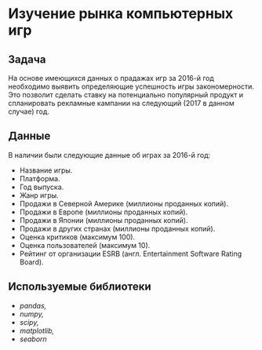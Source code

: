 # Изучение рынка компьютерных игр


## Задача

На основе имеющихся данных о прадажах игр за 2016-й год необходимо выявить определяющие успешность игры закономерности. Это позволит сделать ставку на потенциально популярный продукт и спланировать рекламные кампании на следующий (2017 в данном случае) год.

## Данные

В наличии были следующие данные об играх за 2016-й год:
- Название игры.
- Платформа.
- Год выпуска.
- Жанр игры. 
- Продажи в Северной Америке (миллионы проданных копий).
- Продажи в Европе (миллионы проданных копий).
- Продажи в Японии (миллионы проданных копий).
- Продажи в других странах (миллионы проданных копий).
- Оценка критиков (максимум 100).
- Оценка пользователей (максимум 10).
- Рейтинг от организации ESRB (англ. Entertainment Software Rating Board). 

## Используемые библиотеки

- *pandas,*
- *numpy,*
- *scipy,*
- *matplotlib,*
- *seaborn*


